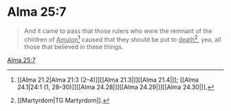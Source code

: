 # Alma 25:7

> And it came to pass that those rulers who were the remnant of the children of <u>Amulon</u>[^a] caused that they should be put to <u>death</u>[^b], yea, all those that believed in these things.

[Alma 25:7](https://www.churchofjesuschrist.org/study/scriptures/bofm/alma/25?lang=eng&id=p7#p7)


[^a]: [[Alma 21.2|Alma 21:3 (2–4)]][[Alma 21.3|]][[Alma 21.4|]]; [[Alma 24.1|24:1 (1, 28–30)]][[Alma 24.28|]][[Alma 24.29|]][[Alma 24.30|]].  
[^b]: [[Martyrdom|TG Martyrdom]].  
